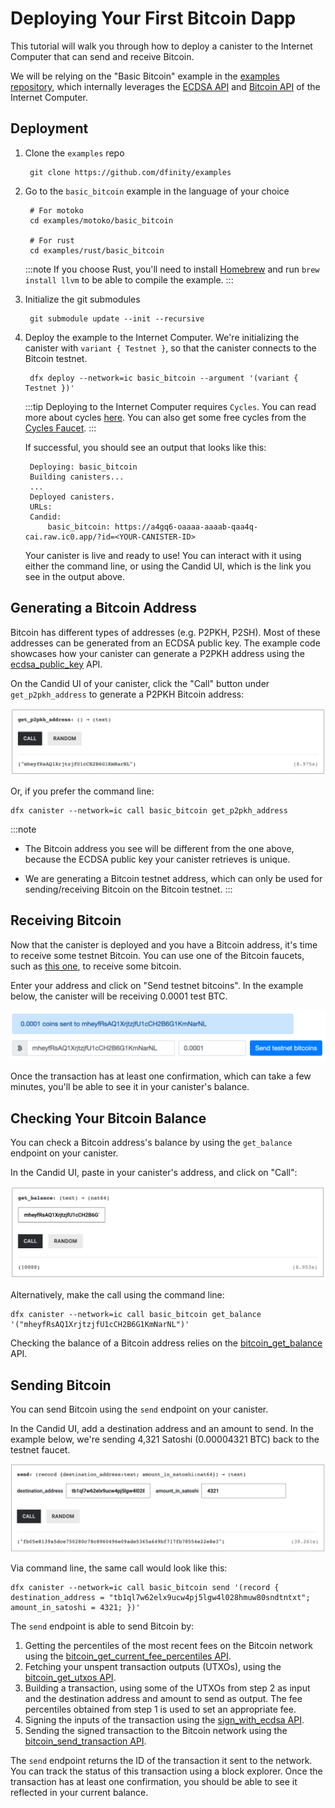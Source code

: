 # Deploying Your First Bitcoin Dapp

This tutorial will walk you through how to deploy a canister to the Internet Computer
that can send and receive Bitcoin.

We will be relying on the "Basic Bitcoin" example in the [examples repository](https://github.com/dfinity/examples/),
which internally leverages the [ECDSA API](https://internetcomputer.org/docs/current/references/ic-interface-spec/#ic-ecdsa_public_key)
and [Bitcoin API](https://internetcomputer.org/docs/current/references/ic-interface-spec/#ic-bitcoin-api) of the Internet Computer.

## Deployment

1. Clone the `examples` repo

        git clone https://github.com/dfinity/examples

2. Go to the `basic_bitcoin` example in the language of your choice

        # For motoko
        cd examples/motoko/basic_bitcoin

        # For rust
        cd examples/rust/basic_bitcoin

    :::note
    If you choose Rust, you'll need to install [Homebrew](https://brew.sh/) and run `brew install llvm` to be able to compile the example.
    :::

3. Initialize the git submodules

        git submodule update --init --recursive

4. Deploy the example to the Internet Computer. We're initializing the canister with `variant { Testnet }`, so that the canister connects to the Bitcoin testnet.

        dfx deploy --network=ic basic_bitcoin --argument '(variant { Testnet })'

   :::tip
   Deploying to the Internet Computer requires `Cycles`. You can read more about cycles [here](../concepts/tokens-cycles.md). You can also get some free cycles from the [Cycles Faucet](../developer-docs/quickstart/cycles-faucet.md).
   :::

    If successful, you should see an output that looks like this:

        Deploying: basic_bitcoin
        Building canisters...
        ...
        Deployed canisters.
        URLs:
        Candid:
            basic_bitcoin: https://a4gq6-oaaaa-aaaab-qaa4q-cai.raw.ic0.app/?id=<YOUR-CANISTER-ID>

   Your canister is live and ready to use! You can interact with it using either the command line, or using the Candid UI, which is the link you see in the output above.

## Generating a Bitcoin Address

Bitcoin has different types of addresses (e.g. P2PKH, P2SH). Most of these
addresses can be generated from an ECDSA public key. The example code
showcases how your canister can generate a P2PKH address using the [ecdsa_public_key](https://internetcomputer.org/docs/current/references/ic-interface-spec/#ic-ecdsa_public_key) API.

On the Candid UI of your canister, click the "Call" button under `get_p2pkh_address` to
generate a P2PKH Bitcoin address:

![Generating a P2PKH Bitcoin Address](_attachments/generate-ecdsa-key.png)

Or, if you prefer the command line:

    dfx canister --network=ic call basic_bitcoin get_p2pkh_address

:::note

* The Bitcoin address you see will be different from the one above, because the
  ECDSA public key your canister retrieves is unique.

* We are generating a Bitcoin testnet address, which can only be
used for sending/receiving Bitcoin on the Bitcoin testnet.
:::

## Receiving Bitcoin

Now that the canister is deployed and you have a Bitcoin address, it's time to receive
some testnet Bitcoin. You can use one of the Bitcoin faucets, such as [this one](https://bitcoinfaucet.uo1.net/),
to receive some bitcoin.

Enter your address and click on "Send testnet bitcoins". In the example below, the
canister will be receiving 0.0001 test BTC.

![Bitcoin Testnet Faucet](_attachments/bitcoin-testnet-faucet.png)

Once the transaction has at least one confirmation, which can take a few minutes,
you'll be able to see it in your canister's balance.

## Checking Your Bitcoin Balance

You can check a Bitcoin address's balance by using the `get_balance` endpoint on your canister.

In the Candid UI, paste in your canister's address, and click on "Call":

![Checking Bitcoin Balance](_attachments/bitcoin-received-funds.png)

Alternatively, make the call using the command line:

    dfx canister --network=ic call basic_bitcoin get_balance '("mheyfRsAQ1XrjtzjfU1cCH2B6G1KmNarNL")'

Checking the balance of a Bitcoin address relies on the [bitcoin_get_balance](https://internetcomputer.org/docs/current/references/ic-interface-spec/#ic-bitcoin_get_balance) API.

## Sending Bitcoin

You can send Bitcoin using the `send` endpoint on your canister.

In the Candid UI, add a destination address and an amount to send. In the example
below, we're sending 4,321 Satoshi (0.00004321 BTC) back to the testnet faucet.

![Sending Bitcoin](_attachments/bitcoin-send-transaction.png)

Via command line, the same call would look like this:

    dfx canister --network=ic call basic_bitcoin send '(record { destination_address = "tb1ql7w62elx9ucw4pj5lgw4l028hmuw80sndtntxt"; amount_in_satoshi = 4321; })'

The `send` endpoint is able to send Bitcoin by:

1. Getting the percentiles of the most recent fees on the Bitcoin network using the [bitcoin_get_current_fee_percentiles API](https://internetcomputer.org/docs/current/references/ic-interface-spec/#ic-bitcoin_get_current_fee_percentiles).
2. Fetching your unspent transaction outputs (UTXOs), using the [bitcoin_get_utxos API](https://internetcomputer.org/docs/current/references/ic-interface-spec/#ic-bitcoin_get_utxos).
3. Building a transaction, using some of the UTXOs from step 2 as input and the destination address and amount to send as output.
   The fee percentiles obtained from step 1 is used to set an appropriate fee.
4. Signing the inputs of the transaction using the [sign_with_ecdsa API](https://internetcomputer.org/docs/current/references/ic-interface-spec/#ic-sign_with_ecdsa).
5. Sending the signed transaction to the Bitcoin network using the [bitcoin_send_transaction API](https://internetcomputer.org/docs/current/references/ic-interface-spec/#ic-bitcoin_send_transaction).

The `send` endpoint returns the ID of the transaction it sent to the network.
You can track the status of this transaction using a block explorer. Once the
transaction has at least one confirmation, you should be able to see it
reflected in your current balance.
